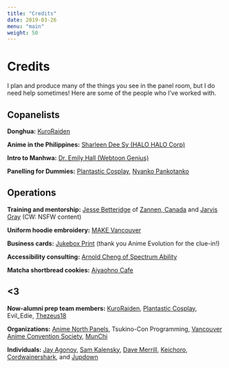 ```yaml
---
title: "Credits"
date: 2019-03-26
menu: "main"
weight: 50
---
```


# Credits

I plan and produce many of the things you see in the panel room, but I do need help sometimes! Here are some of the people who I’ve worked with.

## Copanelists

**Donghua:** [KuroRaiden](https://twitter.com/KuroRaiden/)

**Anime in the Philippines:** [Sharleen Dee Sy (HALO HALO Corp)](https://www.halohaloapp.com/)

**Intro to Manhwa:** [Dr. Emily Hall (Webtoon Genius)](https://webtoongenius.com/)

**Panelling for Dummies:** [Plantastic Cosplay](https://plantastic.picobin.com/), [Nyanko Pankotanko](https://nyanpan.carrd.co/)

## Operations

**Training and mentorship:** [Jesse Betteridge](https://linktr.ee/jbetteridge "Jesse regularly advises me with creating and deploying panels.") of [Zannen, Canada](http://zannen.ca) and [Jarvis Gray](http://twitter.com/Road_Buster84 "Jarvis showed me the ropes of running my own panels during my last few weeks at Anirevo in 2019.") (CW: NSFW content)

**Uniform hoodie embroidery:** [MAKE Vancouver](https://www.makevancouver.com/)

**Business cards:** [Jukebox Print](https://www.jukeboxprint.com/) (thank you Anime Evolution for the clue-in!)

**Accessibility consulting:** [Arnold Cheng of Spectrum Ability](https://www.spectrumability.com/ "Arnold obviously specializes in making buildings more accessible, but he did give me some pointers on how I can make my presentations more inclusive to my audience.")

**Matcha shortbread cookies:** [Aiyaohno Cafe](https://www.instagram.com/aiyaohno.cafe/)

## <3

**Now-alumni prep team members:** [KuroRaiden](https://twitter.com/KuroRaiden/), [Plantastic Cosplay](https://plantastic.picobin.com/), Evil_Edie, [Thezeus18](https://twitter.com/imcyaal)

**Organizations:** [Anime North Panels](https://twitter.com/an_panels), Tsukino-Con Programming, [Vancouver Anime Convention Society](https://animeevolution.com/), [MunChi](https://www.munichchildfoods.com/ "I've been getting more into food writing, and I appreciate that Amelie was cool with me letting me use her business to help hone that skill.")

**Individuals:**  [Jay Agonoy](http://jayagonoy.xyz "Jay helped me with my Tagalog pronounciation between Sakura-Con 2023 and Anime North 2023."), [Sam Kalensky](https://samkalensky.com "Sam did the logo for my previous panel brand. While I had to discard that logo while switching to Togarashi Mayo, I'm super grateful and would consider him to do art for another project."), [Dave Merrill](https://bsky.app/profile/terebifunhouse.bsky.social "Dave has been a big help in promoting Anime in the Philippines during Anime North and Otakon 2023, even mentioning it during Anime Hell for the former."), [Keichoro](https://www.instagram.com/keichoro03 "Keichoro gave me some pointers that made it into Panelling and is how/why I got into Tannenbaum."), [Cordwainershark](https://www.instagram.com/cordwainershark/ "Webmaster's discretion"), and [Jupdown](https://www.twitch.tv/jupdown "Webmaster's discretion")
